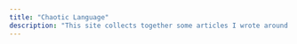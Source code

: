 ```yaml
---
title: "Chaotic Language"
description: "This site collects together some articles I wrote around 2008 while researching wider issues in complexity I was being led to by my resoearch on the complexity of learning natural language grammar. To this I will add more contemporary videos and podcasts, presentations and papers"
---
```


